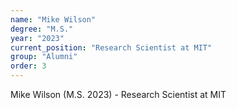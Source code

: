 ```yaml
---
name: "Mike Wilson"
degree: "M.S."
year: "2023"
current_position: "Research Scientist at MIT"
group: "Alumni"
order: 3
---
```


Mike Wilson (M.S. 2023) - Research Scientist at MIT 